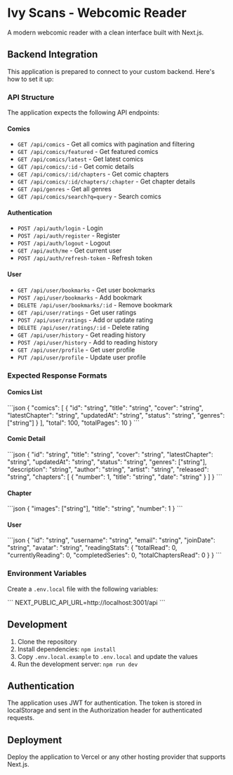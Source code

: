 # Ivy Scans - Webcomic Reader

A modern webcomic reader with a clean interface built with Next.js.

## Backend Integration

This application is prepared to connect to your custom backend. Here's how to set it up:

### API Structure

The application expects the following API endpoints:

#### Comics
- `GET /api/comics` - Get all comics with pagination and filtering
- `GET /api/comics/featured` - Get featured comics
- `GET /api/comics/latest` - Get latest comics
- `GET /api/comics/:id` - Get comic details
- `GET /api/comics/:id/chapters` - Get comic chapters
- `GET /api/comics/:id/chapters/:chapter` - Get chapter details
- `GET /api/genres` - Get all genres
- `GET /api/comics/search?q=query` - Search comics

#### Authentication
- `POST /api/auth/login` - Login
- `POST /api/auth/register` - Register
- `POST /api/auth/logout` - Logout
- `GET /api/auth/me` - Get current user
- `POST /api/auth/refresh-token` - Refresh token

#### User
- `GET /api/user/bookmarks` - Get user bookmarks
- `POST /api/user/bookmarks` - Add bookmark
- `DELETE /api/user/bookmarks/:id` - Remove bookmark
- `GET /api/user/ratings` - Get user ratings
- `POST /api/user/ratings` - Add or update rating
- `DELETE /api/user/ratings/:id` - Delete rating
- `GET /api/user/history` - Get reading history
- `POST /api/user/history` - Add to reading history
- `GET /api/user/profile` - Get user profile
- `PUT /api/user/profile` - Update user profile

### Expected Response Formats

#### Comics List
\`\`\`json
{
  "comics": [
    {
      "id": "string",
      "title": "string",
      "cover": "string",
      "latestChapter": "string",
      "updatedAt": "string",
      "status": "string",
      "genres": ["string"]
    }
  ],
  "total": 100,
  "totalPages": 10
}
\`\`\`

#### Comic Detail
\`\`\`json
{
  "id": "string",
  "title": "string",
  "cover": "string",
  "latestChapter": "string",
  "updatedAt": "string",
  "status": "string",
  "genres": ["string"],
  "description": "string",
  "author": "string",
  "artist": "string",
  "released": "string",
  "chapters": [
    {
      "number": 1,
      "title": "string",
      "date": "string"
    }
  ]
}
\`\`\`

#### Chapter
\`\`\`json
{
  "images": ["string"],
  "title": "string",
  "number": 1
}
\`\`\`

#### User
\`\`\`json
{
  "id": "string",
  "username": "string",
  "email": "string",
  "joinDate": "string",
  "avatar": "string",
  "readingStats": {
    "totalRead": 0,
    "currentlyReading": 0,
    "completedSeries": 0,
    "totalChaptersRead": 0
  }
}
\`\`\`

### Environment Variables

Create a `.env.local` file with the following variables:

\`\`\`
NEXT_PUBLIC_API_URL=http://localhost:3001/api
\`\`\`

## Development

1. Clone the repository
2. Install dependencies: `npm install`
3. Copy `.env.local.example` to `.env.local` and update the values
4. Run the development server: `npm run dev`

## Authentication

The application uses JWT for authentication. The token is stored in localStorage and sent in the Authorization header for authenticated requests.

## Deployment

Deploy the application to Vercel or any other hosting provider that supports Next.js.
